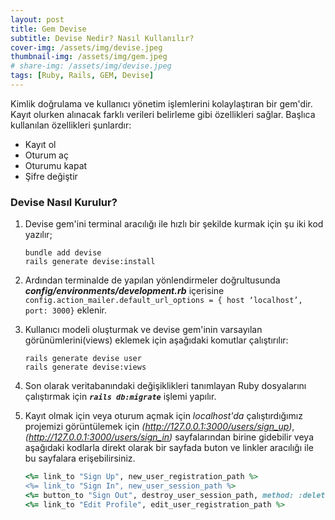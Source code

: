 ```yaml
---
layout: post
title: Gem Devise
subtitle: Devise Nedir? Nasıl Kullanılır?
cover-img: /assets/img/devise.jpeg
thumbnail-img: /assets/img/gem.jpeg
# share-img: /assets/img/devise.jpeg
tags: [Ruby, Rails, GEM, Devise]
---
```


Kimlik doğrulama ve kullanıcı yönetim işlemlerini kolaylaştıran bir gem'dir. Kayıt olurken alınacak farklı verileri belirleme gibi özellikleri sağlar. Başlıca kullanılan özellikleri şunlardır:
- Kayıt ol
- Oturum aç
- Oturumu kapat
- Şifre değiştir 

### Devise Nasıl Kurulur?

1. Devise gem'ini terminal aracılığı ile hızlı bir şekilde kurmak için şu iki kod yazılır;

    ```
    bundle add devise
    rails generate devise:install
    ```

2. Ardından terminalde de yapılan yönlendirmeler doğrultusunda ***config/environments/development.rb*** içerisine `config.action_mailer.default_url_options = { host ‘localhost’, port: 3000}` eklenir.

3. Kullanıcı modeli oluşturmak ve devise gem'inin varsayılan görünümlerini(views) eklemek için aşağıdaki komutlar çalıştırılır:

    ```
    rails generate devise user
    rails generate devise:views
    ```

4. Son olarak veritabanındaki değişiklikleri tanımlayan Ruby dosyalarını çalıştırmak için ***`rails db:migrate`*** işlemi yapılır.

5. Kayıt olmak için veya oturum açmak için *localhost'da* çalıştırdığımız projemizi görüntülemek için *(http://127.0.0.1:3000/users/sign_up)*, *(http://127.0.0.1:3000/users/sign_in)* sayfalarından birine gidebilir veya aşağıdaki kodlarla direkt olarak bir sayfada buton ve linkler aracılığı ile bu sayfalara erişebilirsiniz.
    ```ruby
    <%= link_to "Sign Up", new_user_registration_path %>
    <%= link_to "Sign In", new_user_session_path %>
    <%= button_to "Sign Out", destroy_user_session_path, method: :delete%>
    <%= link_to "Edit Profile", edit_user_registration_path %>
    ```